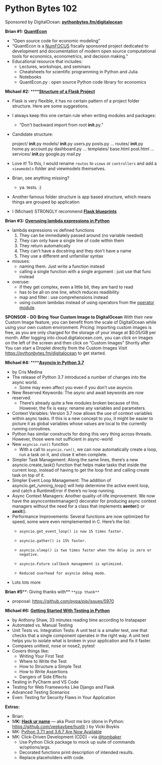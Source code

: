 # Python Bytes 102
Sponsored by DigitalOcean: [**pythonbytes.fm/digitalocean**](https://pythonbytes.fm/digitalocean)

**Brian #1:** [**QuantEcon**](https://quantecon.org/)

- “Open source code for economic modeling”
- “QuantEcon is a [NumFOCUS](http://www.numfocus.org/) fiscally sponsored project dedicated to development and documentation of modern open source computational tools for economics, econometrics, and decision making.”
- Educational resource that includes:
  - Lectures, workshops, and seminars
  - Cheatsheets for scientific programming in Python and Julia
  - Notebooks
  - QuantEcon.py : open source Python code library for economics

**Michael** **#****2****:** ****[**Structure of a Flask Project**](https://lepture.com/en/2018/structure-of-a-flask-project)

- Flask is very flexible, it has no certain pattern of a project folder structure. Here are some suggestions.
- I always keep this one certain rule when writing modules and packages:
  - “Don't backward import from root __init__.py.”
- Candidate structure:


    project/
      __init__.py
      models/
        __init__.py
        users.py
        posts.py
        ...
      routes/
        __init__.py
        home.py
        account.py
        dashboard.py
        ...
      templates/
        base.html
        post.html
        ...
      services/
        __init__.py
        google.py
        mail.py


- Love it! To this, I would rename `routes` to `views` or `controllers` and add a `viewmodels` folder and viewmodels themselves.
- Brian, see anything missing? 
  - ya. tests. :)
- Another famous folder structure is app based structure, which means things are grouped bp application
- I (Michael) STRONGLY recommend [**Flask blueprints**](http://flask.pocoo.org/docs/1.0/blueprints/)

**Brian** **#****3****:** [**Overusing lambda expressions in Python**](https://treyhunner.com/2018/09/stop-writing-lambda-expressions/)
[](https://treyhunner.com/2018/09/stop-writing-lambda-expressions/)
- lambda expressions vs defined functions
  1. They can be immediately passed around (no variable needed)
  2. They can only have a single line of code within them
  3. They return automatically
  4. They can’t have a docstring and they don’t have a name
  5. They use a different and unfamiliar syntax
- misuses: 
  - naming them. Just write a function instead
  - calling a single function with a single argument : just use that func instead
- overuse:
  - if they get complex, even a little bit, they are hard to read
  - has to be all on one line, which reduces readibility
  - map and filter : use comprehensions instead
  - using custom lambdas instead of using operators from the [operator module](https://docs.python.org/3/library/operator.html). 

**SPONSOR -** **DO**
**Bring Your Custom Image to DigitalOcean** 
With their new Custom Image feature, you can benefit from the scale of DigitalOcean while using your own custom environment. 
Pricing: Importing custom images is free, as you are only charged for the storage of your image at $0.05/GB per month.
After logging into cloud.digitalocean.com, you can click on Images on the left of the screen and then click on “Custom Images” 
Shortly after You can start a Droplet directly from the Custom Images
Visit https://pythonbytes.fm/digitalocean to get started.

**Michael #****4****:** ****[**Asyncio in Python 3.7**](https://tryexceptpass.org/article/asyncio-in-37/)

- by Cris Medina
- The release of Python 3.7 introduced a number of changes into the async world. 
  - Some may even affect you even if you don’t use asyncio.
- New Reserved Keywords: The async and await keywords are now reserved.
  - There’s already quite a few modules broken because of this. However, the fix is easy: rename any variables and parameters.
- Context Variables: Version 3.7 now allows the use of context variables within async tasks. If this is a new concept to you, it might be easier to picture it as global variables whose values are local to the currently running coroutines.
- Python has similar constructs for doing this very thing across threads. However, those were not sufficient in async-world
- New `asyncio.run()` function
  - With a call to `asyncio.run()`, we can now automatically create a loop, run a task on it, and close it when complete.
- Simpler Task Management: Along the same lines, there’s a new asyncio.create_task() function that helps make tasks that inside the current loop, instead of having to get the loop first and calling create task on top of it.
- Simpler Event Loop Management: The addition of asyncio.get_running_loop() will help determine the active event loop, and catch a RuntimeError if there’s no loop running. 
- Async Context Managers: Another quality-of-life improvement. We now have the asynccontextmanager() decorator for producing async context managers without the need for a class that implements __aenter__() or __aexit__(). 
- Performance Improvements: Several functions are now optimized for speed, some were even reimplemented in C. Here’s the list:
  -     asyncio.get_event_loop() is now 15 times faster.
  -     asyncio.gather() is 15% faster.
  -     asyncio.sleep() is two times faster when the delay is zero or negative.
  -     asyncio.Future callback management is optimized.
  -     Reduced overhead for asyncio debug mode.
- Lots lots more

**Brian** **#5****: Giving thanks with** `**pip thank**`

- proposal: https://github.com/pypa/pip/issues/5970

**Michael #6:** [**Getting Started With Testing in Python**](https://realpython.com/python-testing/)

- by Anthony Shaw, 33 minutes reading time according to Instapaper
- Automated vs. Manual Testing
- Unit Tests vs. Integration Tests: A unit test is a smaller test, one that checks that a single component operates in the right way. A unit test helps you to isolate what is broken in your application and fix it faster.
- Compares unittest,  nose or nose2, pytest
- Covers things like:
  - Writing Your First Test
  - Where to Write the Test
  - How to Structure a Simple Test
  - How to Write Assertions
  - Dangers of Side Effects
- Testing in PyCharm and VS Code
- Testing for Web Frameworks Like Django and Flask
- Advanced Testing Scenarios
- Even: Testing for Security Flaws in Your Application

**Extra****s****:** 

- Brian: 
- M**K:** [**Hack ur name**](http://hackurname.com/) — aka Pivot me bro (done in Python: https://github.com/veekaybee/hustlr ) by Vicki Boykis
- MK: [Python 3.7.1 and 3.6.7 Are Now Available](https://blog.python.org/2018/10/python-371-and-367-are-now-available.html)
- MK: Click-Driven Development (CDD) - via @[tombaker](https://twitter.com/tombaker)
  - Use Python Click package to mock up suite of commands w/options/args. 
  - Decorated functions print description of intended results. 
  - Replace placeholders with code.


